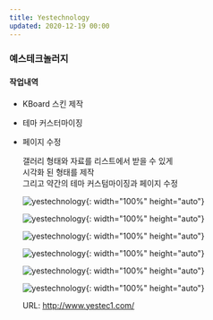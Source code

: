 ```yaml
---
title: Yestechnology
updated: 2020-12-19 00:00
---
```


### 예스테크놀러지
  
#### 작업내역
- KBoard 스킨 제작
- 테마 커스터마이징
- 페이지 수정
  
	갤러리 형태와 자료를 리스트에서 받을 수 있게  
	시각화 된 형태를 제작  
	그리고 약간의 테마 커스텀마이징과 페이지 수정  
  
	![yestechnology](https://github.com/project0210/project0210.github.io/blob/master/_posts/yestechnology/001.png?raw=true){: width="100%" height="auto"}
  
	![yestechnology](https://github.com/project0210/project0210.github.io/blob/master/_posts/yestechnology/002.png?raw=true){: width="100%" height="auto"}
  
	![yestechnology](https://github.com/project0210/project0210.github.io/blob/master/_posts/yestechnology/003.png?raw=true){: width="100%" height="auto"}
  
	![yestechnology](https://github.com/project0210/project0210.github.io/blob/master/_posts/yestechnology/004.png?raw=true){: width="100%" height="auto"}
  
	![yestechnology](https://github.com/project0210/project0210.github.io/blob/master/_posts/yestechnology/005.png?raw=true){: width="100%" height="auto"}
  
	![yestechnology](https://github.com/project0210/project0210.github.io/blob/master/_posts/yestechnology/006.png?raw=true){: width="100%" height="auto"}
  
	URL: http://www.yestec1.com/